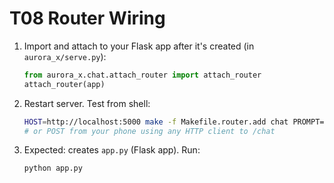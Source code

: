 
# T08 Router Wiring

1) Import and attach to your Flask app after it's created (in `aurora_x/serve.py`):
   ```python
   from aurora_x.chat.attach_router import attach_router
   attach_router(app)
   ```

2) Restart server. Test from shell:
   ```bash
   HOST=http://localhost:5000 make -f Makefile.router.add chat PROMPT="make a futuristic timer ui"
   # or POST from your phone using any HTTP client to /chat
   ```

3) Expected: creates `app.py` (Flask app). Run:
   ```bash
   python app.py
   ```
